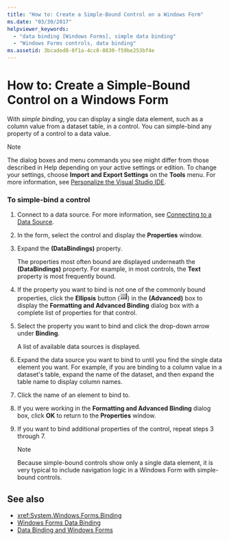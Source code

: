 ```yaml
---
title: "How to: Create a Simple-Bound Control on a Windows Form"
ms.date: "03/30/2017"
helpviewer_keywords: 
  - "data binding [Windows Forms], simple data binding"
  - "Windows Forms controls, data binding"
ms.assetid: 3bcaded8-0f1a-4cc0-8830-f59be253bf4e
---
```

# How to: Create a Simple-Bound Control on a Windows Form
With *simple binding*, you can display a single data element, such as a column value from a dataset table, in a control. You can simple-bind any property of a control to a data value.  
  
> [!NOTE]
>  The dialog boxes and menu commands you see might differ from those described in Help depending on your active settings or edition. To change your settings, choose **Import and Export Settings** on the **Tools** menu. For more information, see [Personalize the Visual Studio IDE](/visualstudio/ide/personalizing-the-visual-studio-ide).  
  
### To simple-bind a control  
  
1.  Connect to a data source. For more information, see [Connecting to a Data Source](../data/adonet/connecting-to-a-data-source.md).  
  
2.  In the form, select the control and display the **Properties** window.  
  
3.  Expand the **(DataBindings)** property.  
  
     The properties most often bound are displayed underneath the **(DataBindings)** property. For example, in most controls, the **Text** property is most frequently bound.  
  
4.  If the property you want to bind is not one of the commonly bound properties, click the **Ellipsis** button (![Use the ellipsis button to access the CellStyle Builder dialog box.](./media/how-to-create-a-simple-bound-control-on-a-windows-form/visual-studio-ellipsis-button.png "Use the ellipsis button to access the CellStyle Builder dialog box.")) in the **(Advanced)** box to display the **Formatting and Advanced Binding** dialog box with a complete list of properties for that control.  
  
5.  Select the property you want to bind and click the drop-down arrow under **Binding**.  
  
     A list of available data sources is displayed.  
  
6.  Expand the data source you want to bind to until you find the single data element you want. For example, if you are binding to a column value in a dataset's table, expand the name of the dataset, and then expand the table name to display column names.  
  
7.  Click the name of an element to bind to.  
  
8.  If you were working in the **Formatting and Advanced Binding** dialog box, click **OK** to return to the **Properties** window.  
  
9. If you want to bind additional properties of the control, repeat steps 3 through 7.  
  
    > [!NOTE]
    >  Because simple-bound controls show only a single data element, it is very typical to include navigation logic in a Windows Form with simple-bound controls.  
  
## See also
- <xref:System.Windows.Forms.Binding>
- [Windows Forms Data Binding](windows-forms-data-binding.md)
- [Data Binding and Windows Forms](data-binding-and-windows-forms.md)
